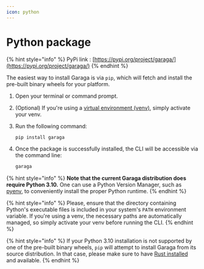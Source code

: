 ```yaml
---
icon: python
---
```


# Python package

{% hint style="info" %}
PyPi link : [https://pypi.org/project/garaga/](https://pypi.org/project/garaga/)
{% endhint %}

The easiest way to install Garaga is via `pip`, which will fetch and install the pre-built binary wheels for your platform.

1. Open your terminal or command prompt.
2. (Optional) If you're using a [virtual environment (venv)](https://docs.python.org/3/library/venv.html),  simply activate your venv.
3.  Run the following command:

    ```bash
    pip install garaga
    ```
4.  Once the package is successfully installed, the CLI will be accessible via the command line:

    ```bash
    garaga
    ```

{% hint style="info" %}
**Note that the current Garaga distribution does require Python 3.10.** One can use a Python Version Manager, such as [pyenv](https://github.com/pyenv/pyenv), to conveniently install the proper Python runtime.
{% endhint %}

{% hint style="info" %}
Please, ensure that the directory containing Python's executable files is included in your system's `PATH` environment variable. If you're using a venv, the necessary paths are automatically managed, so simply activate your venv before running the CLI.
{% endhint %}

{% hint style="info" %}
If your Python 3.10 installation is not supported by one of the pre-built binary wheels,  `pip` will attempt to install Garaga from its source distribution. In that case, please make sure to have [Rust installed](https://www.rust-lang.org/tools/install) and available.
{% endhint %}
